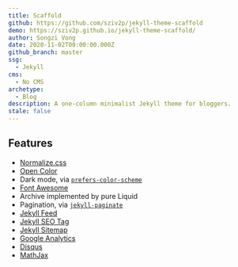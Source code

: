 ```yaml
---
title: Scaffold
github: https://github.com/sziv2p/jekyll-theme-scaffold
demo: https://sziv2p.github.io/jekyll-theme-scaffold/
author: Songzi Vong
date: 2020-11-02T00:00:00.000Z
github_branch: master
ssg:
  - Jekyll
cms:
  - No CMS
archetype:
  - Blog
description: A one-column minimalist Jekyll theme for bloggers.
stale: false
---
```


## Features

- [Normalize.css](https://necolas.github.io/normalize.css/)
- [Open Color](https://yeun.github.io/open-color/)
- Dark mode, via [`prefers-color-scheme`](https://developer.mozilla.org/en-US/docs/Web/CSS/@media/prefers-color-scheme)
- [Font Awesome](https://fontawesome.com/)
- Archive implemented by pure Liquid
- Pagination, via [`jekyll-paginate`](https://rubygems.org/gems/jekyll-paginate)
- [Jekyll Feed](https://github.com/jekyll/jekyll-feed/)
- [Jekyll SEO Tag](https://github.com/jekyll/jekyll-seo-tag/)
- [Jekyll Sitemap](https://github.com/jekyll/jekyll-sitemap/)
- [Google Analytics](https://analytics.google.com/)
- [Disqus](https://disqus.com/)
- [MathJax](https://www.mathjax.org/)
